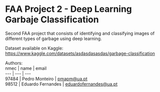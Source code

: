 # FAA Project 2 - Deep Learning Garbaje Classification

Second FAA project that consists of identifying and classifying images of different types of garbage using deep learning. <br>

Dataset available on Kaggle: <br>
https://www.kaggle.com/datasets/asdasdasasdas/garbage-classification

Authors:  
nmec  | name             | email                
---   | ---              | ---                   
97484 | Pedro Monteiro     | pmapm@ua.pt      
98512 | Eduardo Fernandes | eduardofernandes@ua.pt

